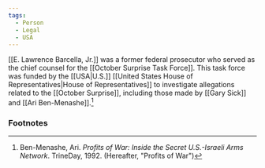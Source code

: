 ```yaml
---
tags:
  - Person
  - Legal
  - USA
---
```

[[E. Lawrence Barcella, Jr.]] was a former federal prosecutor who served as the chief counsel for the [[October Surprise Task Force]]. This task force was funded by the [[USA|U.S.]] [[United States House of Representatives|House of Representatives]] to investigate allegations related to the [[October Surprise]], including those made by [[Gary Sick]] and [[Ari Ben-Menashe]].[^1]

### Footnotes
[^1]: Ben-Menashe, Ari. *Profits of War: Inside the Secret U.S.-Israeli Arms Network*. TrineDay, 1992. (Hereafter, "Profits of War")
